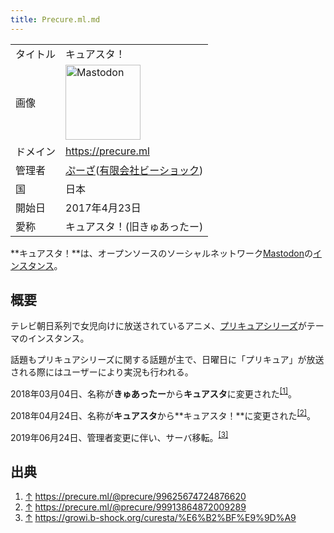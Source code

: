 ```yaml
---
title: Precure.ml.md
---
```

<div>

|          |                                                                                                                                                                                                                                                                                                        |
|----------|--------------------------------------------------------------------------------------------------------------------------------------------------------------------------------------------------------------------------------------------------------------------------------------------------------|
| タイトル | キュアスタ！                                                                                                                                                                                                                                                                                           |
| 画像     | [<img src="/images/thumb/0/00/Mastodon_logo.png/120px-Mastodon_logo.png" srcset="/images/thumb/0/00/Mastodon_logo.png/180px-Mastodon_logo.png 1.5x, /images/0/00/Mastodon_logo.png 2x" width="120" height="120" alt="Mastodon" />](/%E3%83%95%E3%82%A1%E3%82%A4%E3%83%AB:Mastodon_logo.png "Mastodon") |
| ドメイン | <a href="https://precure.ml" rel="nofollow">https://precure.ml</a>                                                                                                                                                                                                                                     |
| 管理者   | <a href="https://precure.ml/@pooza" rel="nofollow">ぷーざ</a>(<a href="https://www.b-shock.co.jp" rel="nofollow">有限会社ビーショック</a>)                                                                                                                                                             |
| 国       | 日本                                                                                                                                                                                                                                                                                                   |
| 開始日   | 2017年4月23日                                                                                                                                                                                                                                                                                          |
| 愛称     | キュアスタ！(旧きゅあったー)                                                                                                                                                                                                                                                                           |

**キュアスタ！**は、オープンソースのソーシャルネットワーク[Mastodon](/Mastodon "Mastodon")の[インスタンス](/%E3%82%A4%E3%83%B3%E3%82%B9%E3%82%BF%E3%83%B3%E3%82%B9 "インスタンス")。

## 概要

テレビ朝日系列で女児向けに放送されているアニメ、[プリキュアシリーズ](https://ja.wikipedia.org/wiki/%E3%83%97%E3%83%AA%E3%82%AD%E3%83%A5%E3%82%A2%E3%82%B7%E3%83%AA%E3%83%BC%E3%82%BA "w:プリキュアシリーズ")がテーマのインスタンス。

話題もプリキュアシリーズに関する話題が主で、日曜日に「プリキュア」が放送される際にはユーザーにより実況も行われる。

2018年03月04日、名称が**きゅあったー**から**キュアスタ**に変更された<sup>[\[1\]](#cite_note-1)</sup>。

2018年04月24日、名称が**キュアスタ**から**キュアスタ！**に変更された<sup>[\[2\]](#cite_note-2)</sup>。

2019年06月24日、管理者変更に伴い、サーバ移転。<sup>[\[3\]](#cite_note-3)</sup>

## 出典

<div>

1.  [↑](#cite_ref-1) <a href="https://precure.ml/@precure/99625674724876620" rel="nofollow">https://precure.ml/@precure/99625674724876620</a>
2.  [↑](#cite_ref-2) <a href="https://precure.ml/@precure/99913864872009289" rel="nofollow">https://precure.ml/@precure/99913864872009289</a>
3.  [↑](#cite_ref-3) <a href="https://growi.b-shock.org/curesta/%E6%B2%BF%E9%9D%A9" rel="nofollow">https://growi.b-shock.org/curesta/%E6%B2%BF%E9%9D%A9</a>

</div>

</div>

